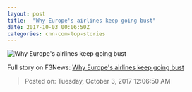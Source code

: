 ```yaml
---
layout: post
title:  "Why Europe's airlines keep going bust"
date: 2017-10-03 00:06:50Z
categories: cnn-com-top-stories
---
```


![Why Europe's airlines keep going bust](http://i2.cdn.turner.com/money/dam/assets/171002084104-european-airlines-2-780x439.jpg)




Full story on F3News: [Why Europe's airlines keep going bust](http://www.f3nws.com/n/rdYECG)

> Posted on: Tuesday, October 3, 2017 12:06:50 AM
